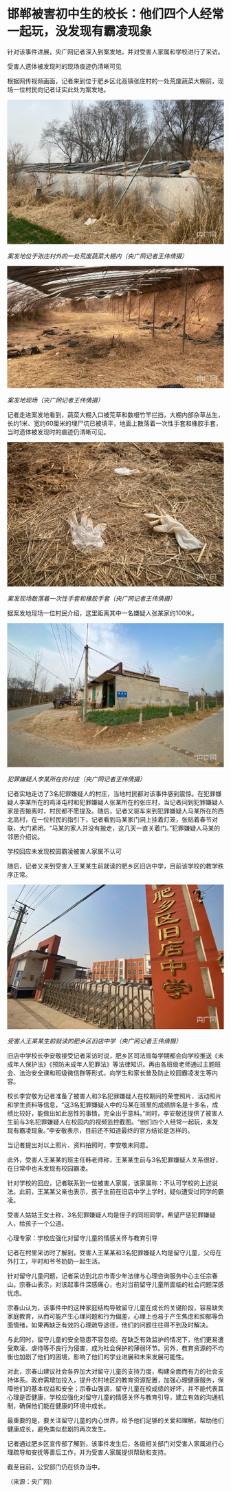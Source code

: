 # 邯郸被害初中生的校长：他们四个人经常一起玩，没发现有霸凌现象

针对该事件进展，央广网记者深入到案发地，并对受害人家属和学校进行了采访。

受害人遗体被发现时的现场痕迹仍清晰可见

根据网传视频画面，记者来到位于肥乡区北高镇张庄村的一处荒废蔬菜大棚前，现场一位村民向记者证实此处为案发地。

![ec3cfc150c104913246cef95dada76f9.jpg](https://raw.githubusercontent.com/qqhsx/qqnews_image/main/2024/03/19/邯郸被害初中生的校长：他们四个人经常一起玩，没发现有霸凌现象/ec3cfc150c104913246cef95dada76f9.jpg)

_案发地位于张庄村外的一处荒废蔬菜大棚内（央广网记者王伟倩摄）_

![1b869b281ac1fcebe83b86e90405d2f6.jpg](https://raw.githubusercontent.com/qqhsx/qqnews_image/main/2024/03/19/邯郸被害初中生的校长：他们四个人经常一起玩，没发现有霸凌现象/1b869b281ac1fcebe83b86e90405d2f6.jpg)

 _案发地现场（央广网记者王伟倩摄）_

记者走进案发地看到，蔬菜大棚入口被荒草和数根竹竿拦挡，大棚内部杂草丛生，长约1米、宽约60厘米的埋尸坑已被填平，地面上散落着一次性手套和橡胶手套，当时遗体被发现时的痕迹仍清晰可见。

![91ca140162882be7c610a2afffe52db1.jpg](https://raw.githubusercontent.com/qqhsx/qqnews_image/main/2024/03/19/邯郸被害初中生的校长：他们四个人经常一起玩，没发现有霸凌现象/91ca140162882be7c610a2afffe52db1.jpg)

 _案发现场散落着一次性手套和橡胶手套（央广网记者王伟倩摄）_

据案发地现场一位村民介绍，这里距离其中一名嫌疑人张某家约100米。

![4dfcf82f25b6a65d09bd287e230f5bbe.jpg](https://raw.githubusercontent.com/qqhsx/qqnews_image/main/2024/03/19/邯郸被害初中生的校长：他们四个人经常一起玩，没发现有霸凌现象/4dfcf82f25b6a65d09bd287e230f5bbe.jpg)

_犯罪嫌疑人李某所在的村庄（央广网记者王伟倩摄）_

记者实地走访了3名犯罪嫌疑人的村庄，当地村民都对该事件感到震惊。在犯罪嫌疑人李某所在的鸡泽屯村和犯罪嫌疑人张某所在的张庄村，当记者问到犯罪嫌疑人家是否搬离时，村民都不愿提及。随后，记者又驱车来到犯罪嫌疑人马某所在的西北高村，在一位村民的指引下，记者看到马某家门洞上挂着灯笼，张贴着春节对联，大门紧闭。“马某的家人并没有搬走，这几天一直关着门。”犯罪嫌疑人马某的邻居介绍说。

学校回应未发现校园霸凌被害人家属不认可

随后，记者又来到受害人王某某生前就读的肥乡区旧店中学，目前该学校的教学秩序正常。

![fa1a2a9b32c5453720aa22df52b3b29e.jpg](https://raw.githubusercontent.com/qqhsx/qqnews_image/main/2024/03/19/邯郸被害初中生的校长：他们四个人经常一起玩，没发现有霸凌现象/fa1a2a9b32c5453720aa22df52b3b29e.jpg)

_受害人王某某生前就读的肥乡区旧店中学（央广网记者王伟倩摄）_

旧店中学校长李安敬接受记者采访时说，肥乡区司法局每学期都会向学校推送《未成年人保护法》《预防未成年人犯罪法》等法律知识。再由各班级老师通过主题班会、法治安全课和班级微信群等形式，向学生和家长普及防止校园霸凌发生等内容。

校长李安敬为记者准备了被害人和3名犯罪嫌疑人在校期间的荣誉照片、活动照片和学生资料等信息，“这3名犯罪嫌疑人中的马某在班里的成绩排名是十多名，成绩比较好，能做出如此恶性的事情，完全出乎意料。”同时，李安敬还提供了被害人生前与3名犯罪嫌疑人在校园内的视频监控截图。“他们四个人经常一起玩，未发现有霸凌现象。”李安敬表示，目前还不知道最终的官方结论是怎样的。

当记者提出对以上照片、资料拍照时，李安敬未同意。

此外，受害人王某某的班主任韩老师称，王某某生前与3名犯罪嫌疑人关系很好，在日常中也未发现有校园霸凌。

针对学校的回应，记者联系到一位被害人家属，该家属称：不认可学校的上述说法。此前，王某某父亲也表示，孩子生前在旧店中学上学时，疑似遭受过同学的霸凌。

受害人姑姑王女士称，3名犯罪嫌疑人均是侄子的同班同学，希望严惩犯罪嫌疑人，给孩子一个公道。

心理专家：学校应强化对留守儿童的情感关怀与教育引导

记者在村里采访时了解到，受害人王某某和3名犯罪嫌疑人均是留守儿童，父母在外打工，平时和爷爷奶奶一起生活。

针对留守儿童问题，记者采访到北京市青少年法律与心理咨询服务中心主任宗春山。宗春山表示，对该起事件深感痛心，也对当前留守儿童所面临的社会问题深感忧虑。

宗春山认为，该事件中的这种家庭结构导致留守儿童在成长的关键阶段，容易缺失家庭教育，从而可能产生心理问题和行为偏差，心理上也易于产生焦虑和抑郁等负面情绪，如果再缺乏有效的心理疏导途径，他们的问题往往得不到及时解决。

与此同时，留守儿童的安全隐患不容忽视。在缺乏有效监护的情况下，他们更易遭受欺凌、虐待等不良行为侵害，成为社会保护的薄弱环节。另外，教育资源的不均衡也加剧了他们的困境，影响了他们的学业进展和未来发展可能性。

对此，宗春山建议社会各界加大对留守儿童的支持力度，构建全面而有力的社会支持体系。政府需增加投入，提升农村地区的教育资源配置，加强心理健康服务，保障他们的基本权益和安全；宗春山强调，留守儿童在校成绩的好坏，并不能代表其心理是否健康，学校应强化对留守儿童的情感关怀与教育引导，建立有效的沟通机制，确保他们能在健康的环境中成长。

最重要的是，要关注留守儿童的内心世界，给予他们足够的关爱和理解，帮助他们健康成长，避免类似悲剧的再次发生。

记者通过肥乡区宣传部了解到，该事件发生后，各级相关部门对受害人家属进行心理疏导和安抚等善后工作，并为受害人家属提供帮助和支持。

截至目前，公安部门仍在侦办当中。

（来源：央广网）

